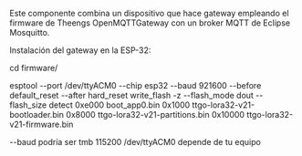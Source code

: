 Este componente combina un dispositivo que hace gateway empleando el firmware de Theengs OpenMQTTGateway
con un broker MQTT de Eclipse Mosquitto.


Instalación del gateway en la ESP-32:

cd firmware/

esptool --port /dev/ttyACM0 --chip esp32 --baud 921600 --before default_reset --after hard_reset write_flash -z --flash_mode dout --flash_size detect 0xe000 boot_app0.bin 0x1000 ttgo-lora32-v21-bootloader.bin 0x8000 ttgo-lora32-v21-partitions.bin 0x10000 ttgo-lora32-v21-firmware.bin

--baud podría ser tmb 115200
/dev/ttyACM0 depende de tu equipo
